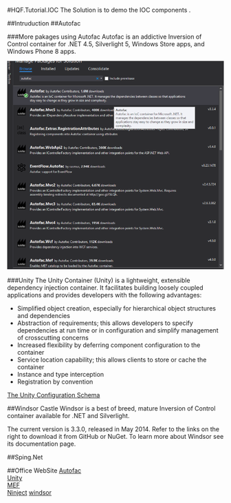 #HQF.Tutorial.IOC
The Solution is to demo the IOC components .

##Intruduction
##Autofac

###More pakages using Autofac
Autofac is an addictive Inversion of Control container for .NET 4.5, Silverlight 5, Windows Store apps, and Windows Phone 8 apps.


![Autofac_nuget](Books/Pictures/autofac_nuget.png)


###Unity
The Unity Container (Unity) is a lightweight, extensible dependency injection container. It facilitates building loosely coupled applications and provides developers with the following advantages:

 - Simplified object creation, especially for hierarchical object structures and dependencies
 - Abstraction of requirements; this allows developers to specify dependencies at run time or in configuration and simplify management of crosscutting concerns
 - Increased flexibility by deferring component configuration to the container
 - Service location capability; this allows clients to store or cache the container
 - Instance and type interception
 - Registration by convention

[The Unity Configuration Schema](https://msdn.microsoft.com/en-us/library/ff660914.aspx)     



##Windsor
Castle Windsor is a best of breed, mature Inversion of Control container available for .NET and Silverlight.

The current version is 3.3.0, released in May 2014. Refer to the links on the right to download it from GitHub or NuGet.
To learn more about Windsor see its documentation page.

##Sping.Net


##Office WebSite
[Autofac](http://autofac.org/)  
[Unity](https://unity.codeplex.com/)   
[MEF](https://mef.codeplex.com/)    
[Ninject](http://www.ninject.org/) 
[windsor](http://www.castleproject.org/projects/windsor/)   
